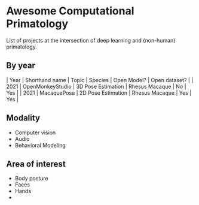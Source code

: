 # Awesome Computational Primatology
List of projects at the intersection of deep learning and (non-human) primatology.

## By year
| Year | Shorthand name | Topic | Species | Open Model? | Open dataset? |
| 2021 | OpenMonkeyStudio | 3D Pose Estimation | Rhesus Macaque | No | Yes |
| 2021 | MacaquePose | 2D Pose Estimation | Rhesus Macaque | Yes | Yes |

## Modality
- Computer vision
- Audio
- Behavioral Modeling

## Area of interest
- Body posture
- Faces
- Hands
- 
